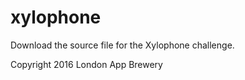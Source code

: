 # xylophone
Download the source file for the Xylophone challenge. 

Copyright 2016 London App Brewery
